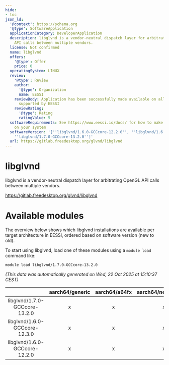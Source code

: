```yaml
---
hide:
- toc
json_ld:
  '@context': https://schema.org
  '@type': SoftwareApplication
  applicationCategory: DeveloperApplication
  description: libglvnd is a vendor-neutral dispatch layer for arbitrating OpenGL
    API calls between multiple vendors.
  license: Not confirmed
  name: libglvnd
  offers:
    '@type': Offer
    price: 0
  operatingSystem: LINUX
  review:
    '@type': Review
    author:
      '@type': Organization
      name: EESSI
    reviewBody: Application has been successfully made available on all architectures
      supported by EESSI
    reviewRating:
      '@type': Rating
      ratingValue: 5
  softwareRequirements: See https://www.eessi.io/docs/ for how to make EESSI available
    on your system
  softwareVersion: '[''libglvnd/1.6.0-GCCcore-12.2.0'', ''libglvnd/1.6.0-GCCcore-12.3.0'',
    ''libglvnd/1.7.0-GCCcore-13.2.0'']'
  url: https://gitlab.freedesktop.org/glvnd/libglvnd
---
```


libglvnd
========


libglvnd is a vendor-neutral dispatch layer for arbitrating OpenGL API calls between multiple vendors.

https://gitlab.freedesktop.org/glvnd/libglvnd
# Available modules


The overview below shows which libglvnd installations are available per target architecture in EESSI, ordered based on software version (new to old).

To start using libglvnd, load one of these modules using a `module load` command like:

```shell
module load libglvnd/1.7.0-GCCcore-13.2.0
```

*(This data was automatically generated on Wed, 22 Oct 2025 at 15:10:37 CEST)*

| |aarch64/generic|aarch64/a64fx|aarch64/neoverse_n1|aarch64/neoverse_v1|aarch64/nvidia/grace|x86_64/generic|x86_64/amd/zen2|x86_64/amd/zen3|x86_64/amd/zen4|x86_64/intel/cascadelake|x86_64/intel/haswell|x86_64/intel/icelake|x86_64/intel/sapphirerapids|x86_64/intel/skylake_avx512|
| :---: | :---: | :---: | :---: | :---: | :---: | :---: | :---: | :---: | :---: | :---: | :---: | :---: | :---: | :---: |
|libglvnd/1.7.0-GCCcore-13.2.0|x|x|x|x|x|x|x|x|x|x|x|x|x|x|
|libglvnd/1.6.0-GCCcore-12.3.0|x|x|x|x|x|x|x|x|x|x|x|x|x|x|
|libglvnd/1.6.0-GCCcore-12.2.0|x|x|x|x|x|x|x|x|x|x|x|x|x|x|
